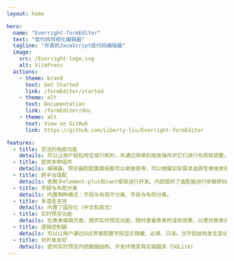 ```yaml
---
layout: home

hero:
  name: "Everright-formEditor"
  text: "低代码可视化编辑器"
  tagline: "开源的JavaScript低代码编辑器"
  image:
    src: /Everright-logo.svg
    alt: VitePress
  actions:
    - theme: brand
      text: Get Started
      link: /formEditor/started
    - theme: alt
      text: Documentation
      link: /formEditor/doc
    - theme: alt
      text: View on GitHub
      link: https://github.com/Liberty-liu/Everright-formEditor

features:
  - title: 灵活的拖放功能
    details: 可以让用户轻松地生成行和列，并通过简单的拖放操作对它们进行布局和调整。无论是在设计表单还是创建页面，这个功能极大地提高用户的工作效率
  - title: 提供多种组件
    details: 编辑器、预览器和配置面板都可以单独使用，可以根据实际需求选择性单独使用配置面板，满足不同场景下的需求
  - title: 跨平台适配
    details: 依赖于element-plus和vant框架进行开发。内部提供了适配器进行参数转码，以达到最佳的体现。
  - title: 字段与布局分离
    details: 内置两种模式：字段与布局不分离、字段与布局分离。
  - title: 多语言支持
    details: 内置了国际化（中文和英文）
  - title: 实时预览功能
    details: 在表单编辑页面，提供实时预览功能，随时查看表单的渲染效果，以便对表单进行调整和优化
  - title: 逻辑控制器
    details: 可以让用户通过GUI界面配置字段显示隐藏、必填、只读。当字段结构发生变动，为了保证逻辑控制的准确性，自动删除相应的逻辑规则
  - title: 对开发友好
    details: 提供实时预览内部数据结构、开发环境具有后端服务（SQLite）
---
```


<style lang="scss" scoped>
.recommendBlog {
  margin-top: 60px;
  :deep{
    .avatar-img {
      border-radius:0
    }
  }
}
</style>
